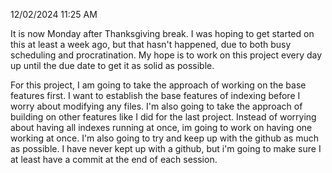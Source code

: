 12/02/2024
11:25 AM

It is now Monday after Thanksgiving break.
I was hoping to get started on this at least a week ago, but that hasn't happened, due to both busy scheduling and procratination. 
My hope is to work on this project every day up until the due date to get it as solid as possible.

For this project, I am going to take the approach of working on the base features first. I want to establish the base features of indexing before I worry about modifying any files.
I'm also going to take the approach of building on other features like I did for the last project. Instead of worrying about having all indexes running at once, im going to work on having one working at once. 
I'm also going to try and keep up with the github as much as possible. I have never kept up with a github, but i'm going to make sure I at least have a commit at the end of each session.
